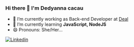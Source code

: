 ### Hi there 👋 I'm Dedyanna cacau

- 🔭 I’m currently working as Back-end Developer at [Deal](https://www.linkedin.com/company/deal/mycompany/)
- 🌱 I’m currently learning **JavaScript, NodeJS**
- 😄 Pronouns: She/Her...

[![Linkedin](https://img.shields.io/badge/-LinkedIn-060606?style=flat&labelColor=0D0D0D&logo=Linkedin&Color=white)](https://www.linkedin.com/in/dedyanna-cacau/)
